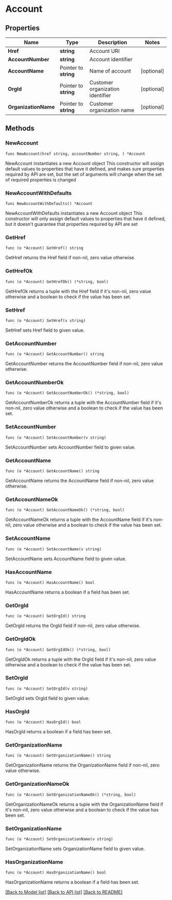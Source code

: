 # Account

## Properties

Name | Type | Description | Notes
------------ | ------------- | ------------- | -------------
**Href** | **string** | Account URI | 
**AccountNumber** | **string** | Account identifier | 
**AccountName** | Pointer to **string** | Name of account | [optional] 
**OrgId** | Pointer to **string** | Customer organization identifier | [optional] 
**OrganizationName** | Pointer to **string** | Customer organization name | [optional] 

## Methods

### NewAccount

`func NewAccount(href string, accountNumber string, ) *Account`

NewAccount instantiates a new Account object
This constructor will assign default values to properties that have it defined,
and makes sure properties required by API are set, but the set of arguments
will change when the set of required properties is changed

### NewAccountWithDefaults

`func NewAccountWithDefaults() *Account`

NewAccountWithDefaults instantiates a new Account object
This constructor will only assign default values to properties that have it defined,
but it doesn't guarantee that properties required by API are set

### GetHref

`func (o *Account) GetHref() string`

GetHref returns the Href field if non-nil, zero value otherwise.

### GetHrefOk

`func (o *Account) GetHrefOk() (*string, bool)`

GetHrefOk returns a tuple with the Href field if it's non-nil, zero value otherwise
and a boolean to check if the value has been set.

### SetHref

`func (o *Account) SetHref(v string)`

SetHref sets Href field to given value.


### GetAccountNumber

`func (o *Account) GetAccountNumber() string`

GetAccountNumber returns the AccountNumber field if non-nil, zero value otherwise.

### GetAccountNumberOk

`func (o *Account) GetAccountNumberOk() (*string, bool)`

GetAccountNumberOk returns a tuple with the AccountNumber field if it's non-nil, zero value otherwise
and a boolean to check if the value has been set.

### SetAccountNumber

`func (o *Account) SetAccountNumber(v string)`

SetAccountNumber sets AccountNumber field to given value.


### GetAccountName

`func (o *Account) GetAccountName() string`

GetAccountName returns the AccountName field if non-nil, zero value otherwise.

### GetAccountNameOk

`func (o *Account) GetAccountNameOk() (*string, bool)`

GetAccountNameOk returns a tuple with the AccountName field if it's non-nil, zero value otherwise
and a boolean to check if the value has been set.

### SetAccountName

`func (o *Account) SetAccountName(v string)`

SetAccountName sets AccountName field to given value.

### HasAccountName

`func (o *Account) HasAccountName() bool`

HasAccountName returns a boolean if a field has been set.

### GetOrgId

`func (o *Account) GetOrgId() string`

GetOrgId returns the OrgId field if non-nil, zero value otherwise.

### GetOrgIdOk

`func (o *Account) GetOrgIdOk() (*string, bool)`

GetOrgIdOk returns a tuple with the OrgId field if it's non-nil, zero value otherwise
and a boolean to check if the value has been set.

### SetOrgId

`func (o *Account) SetOrgId(v string)`

SetOrgId sets OrgId field to given value.

### HasOrgId

`func (o *Account) HasOrgId() bool`

HasOrgId returns a boolean if a field has been set.

### GetOrganizationName

`func (o *Account) GetOrganizationName() string`

GetOrganizationName returns the OrganizationName field if non-nil, zero value otherwise.

### GetOrganizationNameOk

`func (o *Account) GetOrganizationNameOk() (*string, bool)`

GetOrganizationNameOk returns a tuple with the OrganizationName field if it's non-nil, zero value otherwise
and a boolean to check if the value has been set.

### SetOrganizationName

`func (o *Account) SetOrganizationName(v string)`

SetOrganizationName sets OrganizationName field to given value.

### HasOrganizationName

`func (o *Account) HasOrganizationName() bool`

HasOrganizationName returns a boolean if a field has been set.


[[Back to Model list]](../README.md#documentation-for-models) [[Back to API list]](../README.md#documentation-for-api-endpoints) [[Back to README]](../README.md)


